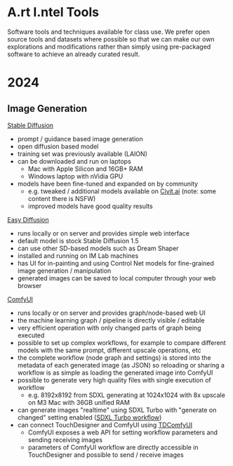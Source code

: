 # A.rt I.ntel Tools

Software tools and techniques available for class use. We prefer
open source tools and datasets where possible so that we can
make our own explorations and modifications rather than simply
using pre-packaged software to achieve an already curated result.

# 2024

## Image Generation

[Stable Diffusion](https://stability.ai/)
- prompt / guidance based image generation
- open diffusion based model
- training set was previously available (LAION)
- can be downloaded and run on laptops
  - Mac with Apple Silicon and 16GB+ RAM
  - Windows laptop with nVidia GPU
- models have been fine-tuned and expanded on by community
  - e.g. tweaked / additional models available on [Civit.ai](https://civitai.com/) (note: some content there is NSFW)
  - improved models have good quality results

[Easy Diffusion](https://easydiffusion.github.io/)
- runs locally or on server and provides simple web interface
- default model is stock Stable Diffusion 1.5
- can use other SD-based models such as Dream Shaper
- installed and running on IM Lab machines
- has UI for in-painting and using Control Net models for fine-grained image generation / manipulation
- generated images can be saved to local computer through your web browser

[ComfyUI](https://github.com/comfyanonymous/ComfyUI)
- runs locally or on server and provides graph/node-based web UI
- the machine learning graph / pipeline is directly visible / editable
- very efficient operation with only changed parts of graph being executed
- possible to set up complex workflows, for example to compare different models with the same prompt, different upscale operations, etc
- the complete workflow (node graph and settings) is stored into the metadata of each generated image (as JSON) so reloading or sharing a workflow is as simple
as loading the generated image into ComfyUI
- possible to generate very high quality files with single execution of workflow
    - e.g. 8192x8192 from SDXL generating at 1024x1024 with 8x upscale on M3 Mac with 36GB unified RAM
- can generate images "realtime" using SDXL Turbo with "generate on changed" setting enabled ([SDXL Turbo workflow](https://comfyanonymous.github.io/ComfyUI_examples/sdturbo/))
- can connect TouchDesigner and ComfyUI using [TDComfyUI](https://github.com/olegchomp/TDComfyUI)
  - ComfyUI exposes a web API for setting workflow parameters and sending receiving images
  - parameters of ComfyUI workflow are directly accessible in TouchDesigner and possible to send / receive images

